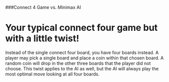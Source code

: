 ###Connect 4 Game vs. Minimax AI

# Your typical connect four game but with a little twist!

Instead of the single connect four board, you have four boards instead.
A player may pick a single board and place a coin within that chosen board.
A random coin will drop in the other three boards that the player did not choose.
This twist applies to the AI as well, but the AI will always play the most optimal 
move looking at all four boards.